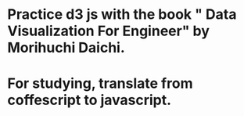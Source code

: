 #  Practice d3 js with the book " Data Visualization For Engineer" by Morihuchi Daichi.

#  For studying, translate from coffescript to javascript.
